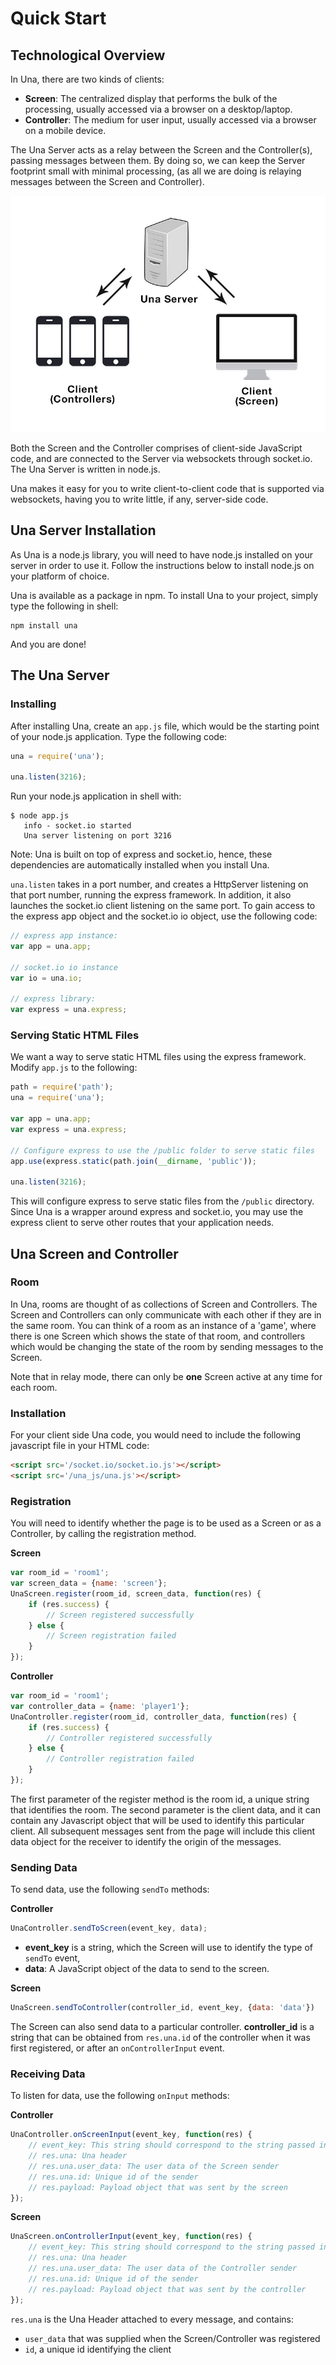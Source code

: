 Quick Start
==

## Technological Overview

In Una, there are two kinds of clients:
- **Screen**: The centralized display that performs the bulk of the processing, usually accessed via a browser on a desktop/laptop.
- **Controller**: The medium for user input, usually accessed via a browser on a mobile device. 

The Una Server acts as a relay between the Screen and the Controller(s), passing messages between them. By
doing so, we can keep the Server footprint small with minimal processing, (as all we are doing is relaying messages between the Screen and Controller).

![Relay Flow](images/relay.jpg)

Both the Screen and the Controller comprises of client-side JavaScript code, and are connected
to the Server via websockets through socket.io. The Una Server is written in node.js.

Una makes it easy for you to write client-to-client code that is supported
via websockets, having you to write little, if any, server-side code.

## Una Server Installation

As Una is a node.js library, you will need to have node.js installed on your
server in order to use it. Follow the instructions below to install
node.js on your platform of choice.

Una is available as a package in npm. To install Una to your project, simply
type the following in shell:

```shell
npm install una
```

And you are done!

## The Una Server

### Installing
After installing Una, create an `app.js` file, which would be the starting point of
your node.js application. Type the following code:

```javascript
una = require('una');

una.listen(3216);
```

Run your node.js application in shell with:
```shell
$ node app.js
   info - socket.io started
   Una server listening on port 3216
```

Note: Una is built on top of express and socket.io, hence, these dependencies are automatically installed when you install Una.

`una.listen` takes in a port number, and creates a HttpServer listening on that
port number, running the express framework. In addition, it also launches the
socket.io client listening on the same port. To gain access to the express app
object and the socket.io io object, use the following code:

```javascript
// express app instance:
var app = una.app;

// socket.io io instance
var io = una.io;

// express library:
var express = una.express;
```

### Serving Static HTML Files

We want a way to serve static HTML files using the express framework. Modify `app.js` to the following:
```javascript
path = require('path');
una = require('una');

var app = una.app;
var express = una.express;

// Configure express to use the /public folder to serve static files
app.use(express.static(path.join(__dirname, 'public'));

una.listen(3216);
```

This will configure express to serve static files from the `/public` directory.
Since Una is a wrapper around express and socket.io, you may use the express
client to serve other routes that your application needs.

## Una Screen and Controller

### Room

In Una, rooms are thought of as collections of Screen and Controllers. 
The Screen and Controllers can only communicate with each
other if they are in the same room. You can think of a room as an instance
of a 'game', where there is one Screen which shows the state of that room,
and controllers which would be changing the state of the room by
sending messages to the Screen.

Note that in relay mode, there can only be **one** Screen active at any time
for each room.

### Installation

For your client side Una code, you would need to include the following 
javascript file in your HTML code:

```html
<script src='/socket.io/socket.io.js'></script>
<script src='/una_js/una.js'></script>
```

### Registration

You will need to identify whether the page is to be used as a Screen or as
a Controller, by calling the registration method. 

**Screen**

```javascript
var room_id = 'room1';
var screen_data = {name: 'screen'};
UnaScreen.register(room_id, screen_data, function(res) {
    if (res.success) {
        // Screen registered successfully
    } else {
        // Screen registration failed
    }
});
```

**Controller**

```javascript
var room_id = 'room1';
var controller_data = {name: 'player1'};
UnaController.register(room_id, controller_data, function(res) {
    if (res.success) {
        // Controller registered successfully
    } else {
        // Controller registration failed
    }
});
```

The first parameter of the register method is the room id, a unique string that identifies the room. 
The second parameter is the client data, and it can contain any Javascript object that will be used to identify this particular client.
All subsequent messages sent from the page will include this client data object for the receiver to identify the origin of the messages.


### Sending Data

To send data, use the following `sendTo` methods:

**Controller**

```javascript
UnaController.sendToScreen(event_key, data);
```

- **event_key** is a string, which the Screen will use to identify the type of `sendTo` event,
- **data**: A JavaScript object of the data to send to the screen.

**Screen**

```javascript
UnaScreen.sendToController(controller_id, event_key, {data: 'data'})
```

The Screen can also send data to a particular controller. **controller_id** is a string that can
be obtained from `res.una.id` of the controller when it was first registered,
or after an `onControllerInput` event.

### Receiving Data

To listen for data, use the following `onInput` methods:

**Controller**

```javascript
UnaController.onScreenInput(event_key, function(res) {
    // event_key: This string should correspond to the string passed in to the `sendToController` function from the Screen
    // res.una: Una header
    // res.una.user_data: The user data of the Screen sender
    // res.una.id: Unique id of the sender
    // res.payload: Payload object that was sent by the screen
});
```

**Screen**

```javascript
UnaScreen.onControllerInput(event_key, function(res) {
    // event_key: This string should correspond to the string passed in to the `sendToScreen` function from the Controller
    // res.una: Una header
    // res.una.user_data: The user data of the Controller sender
    // res.una.id: Unique id of the sender
    // res.payload: Payload object that was sent by the controller
});
```

`res.una` is the Una Header attached to every message, and contains:
- `user_data` that was supplied when the Screen/Controller was registered
- `id`, a unique id identifying the client

